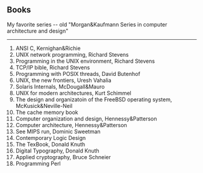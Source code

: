 Books
-----

My favorite series -- old "Morgan&Kaufmann Series in computer architecture and design"

-------------------------------------

1.	ANSI C, Kernighan&Richie
1.	UNIX network programming, Richard Stevens
1.	Programming in the UNIX environment, Richard Stevens
1.	TCP/IP bible, Richard Stevens
1.	Programming with POSIX threads, David Butenhof
1.	UNIX, the new frontiers, Uresh Vahalia
1.	Solaris Internals, McDougall&Mauro
1.	UNIX for modern architectures, Kurt Schimmel
1.	The design and organizatoin of the FreeBSD operating system, McKusick&Neville-Neil
1.	The cache memory book
1.	Computer organization and design, Hennessy&Patterson
1.	Computer architecture, Hennessy&Patterson
1.	See MIPS run, Dominic Sweetman
1.	Contemporary Logic Design
1.	The TexBook, Donald Knuth
1.	Digital Typography, Donald Knuth
1.	Applied cryptography, Bruce Schneier
1.	Programming Perl


<br>
<br>
<br>
<br>
<br>
